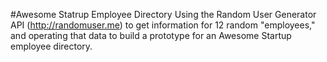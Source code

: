 #Awesome Statrup Employee Directory
Using the Random User Generator API (http://randomuser.me) to get information for 12 random "employees," and operating that data to build a prototype for an Awesome Startup employee directory.
